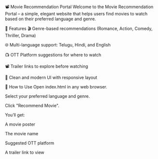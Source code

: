 📽️ Movie Recommendation Portal
Welcome to the Movie Recommendation Portal – a simple, elegant website that helps users find movies to watch based on their preferred language and genre.

🌟 Features
🎬 Genre-based recommendations (Romance, Action, Comedy, Thriller, Drama)

🌐 Multi-language support: Telugu, Hindi, and English

📺 OTT Platform suggestions for where to watch

📽️ Trailer links to explore before watching

🎨 Clean and modern UI with responsive layout

🚀 How to Use
Open index.html in any web browser.

Select your preferred language and genre.

Click "Recommend Movie".

You’ll get:

A movie poster

The movie name

Suggested OTT platform

A trailer link to view

